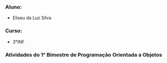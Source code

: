 ### Aluno:
* Eliseu da Luz Silva
### Curso:
* 3°INF
### Atividades do 1° Bimestre de Programação Orientada a Objetos
